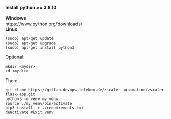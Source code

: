 **Install python >= 3.8.10** <br /><br />
**Windows** <br />
https://www.python.org/downloads/ <br />
**Linux** <br />
```
(sudo) apt-get update
(sudo) apt-get upgrade
(sudo) apt-get install python3
```


Optional:
```
mkdir <mydir>
cd <mydir>
```


Then:
```
git clone https://gitlab.devops.telekom.de/zscaler-automation/zscaler-flask-app.git
python3 -m venv my_venv
source ./my_venv/bin/activate
pip3 install -r ./requirements.txt
deactivate #Exit venv
```


